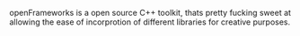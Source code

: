 openFrameworks is a open source C++ toolkit, thats pretty fucking sweet at allowing the ease of incorprotion of different libraries for 
creative purposes.
